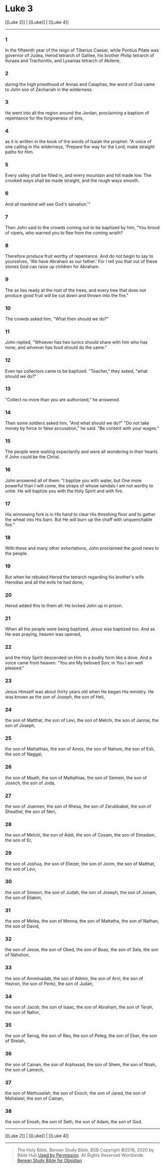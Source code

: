 # Luke 3

[[Luke 2]] | [[Luke]] | [[Luke 4]]

---

### 1
In the fifteenth year of the reign of Tiberius Caesar, while Pontius Pilate was governor of Judea, Herod tetrarch of Galilee, his brother Philip tetrarch of Ituraea and Trachonitis, and Lysanias tetrarch of Abilene,

### 2
during the high priesthood of Annas and Caiaphas, the word of God came to John son of Zechariah in the wilderness.

### 3
He went into all the region around the Jordan, proclaiming a baptism of repentance for the forgiveness of sins,

### 4
as it is written in the book of the words of Isaiah the prophet: "A voice of one calling in the wilderness, 'Prepare the way for the Lord; make straight paths for Him.

### 5
Every valley shall be filled in, and every mountain and hill made low. The crooked ways shall be made straight, and the rough ways smooth.

### 6
And all mankind will see God's salvation.'"

### 7
Then John said to the crowds coming out to be baptized by him, "You brood of vipers, who warned you to flee from the coming wrath?

### 8
Therefore produce fruit worthy of repentance. And do not begin to say to yourselves, 'We have Abraham as our father.' For I tell you that out of these stones God can raise up children for Abraham.

### 9
The ax lies ready at the root of the trees, and every tree that does not produce good fruit will be cut down and thrown into the fire."

### 10
The crowds asked him, "What then should we do?"

### 11
John replied, "Whoever has two tunics should share with him who has none, and whoever has food should do the same."

### 12
Even tax collectors came to be baptized. "Teacher," they asked, "what should we do?"

### 13
"Collect no more than you are authorized," he answered.

### 14
Then some soldiers asked him, "And what should we do?" "Do not take money by force or false accusation," he said. "Be content with your wages."

### 15
The people were waiting expectantly and were all wondering in their hearts if John could be the Christ.

### 16
John answered all of them: "I baptize you with water, but One more powerful than I will come, the straps of whose sandals I am not worthy to untie. He will baptize you with the Holy Spirit and with fire.

### 17
His winnowing fork is in His hand to clear His threshing floor and to gather the wheat into His barn. But He will burn up the chaff with unquenchable fire."

### 18
With these and many other exhortations, John proclaimed the good news to the people.

### 19
But when he rebuked Herod the tetrarch regarding his brother's wife Herodias and all the evils he had done,

### 20
Herod added this to them all: He locked John up in prison.

### 21
When all the people were being baptized, Jesus was baptized too. And as He was praying, heaven was opened,

### 22
and the Holy Spirit descended on Him in a bodily form like a dove. And a voice came from heaven: "You are My beloved Son; in You I am well pleased."

### 23
Jesus Himself was about thirty years old when He began His ministry. He was known as the son of Joseph, the son of Heli,

### 24
the son of Matthat, the son of Levi, the son of Melchi, the son of Jannai, the son of Joseph,

### 25
the son of Mattathias, the son of Amos, the son of Nahum, the son of Esli, the son of Naggai,

### 26
the son of Maath, the son of Mattathias, the son of Semein, the son of Josech, the son of Joda,

### 27
the son of Joannen, the son of Rhesa, the son of Zerubbabel, the son of Shealtiel, the son of Neri,

### 28
the son of Melchi, the son of Addi, the son of Cosam, the son of Elmadam, the son of Er,

### 29
the son of Joshua, the son of Eliezer, the son of Jorim, the son of Matthat, the son of Levi,

### 30
the son of Simeon, the son of Judah, the son of Joseph, the son of Jonam, the son of Eliakim,

### 31
the son of Melea, the son of Menna, the son of Mattatha, the son of Nathan, the son of David,

### 32
the son of Jesse, the son of Obed, the son of Boaz, the son of Sala, the son of Nahshon,

### 33
the son of Amminadab, the son of Admin, the son of Arni, the son of Hezron, the son of Perez, the son of Judah,

### 34
the son of Jacob, the son of Isaac, the son of Abraham, the son of Terah, the son of Nahor,

### 35
the son of Serug, the son of Reu, the son of Peleg, the son of Eber, the son of Shelah,

### 36
the son of Cainan, the son of Arphaxad, the son of Shem, the son of Noah, the son of Lamech,

### 37
the son of Methuselah, the son of Enoch, the son of Jared, the son of Mahalalel, the son of Cainan,

### 38
the son of Enosh, the son of Seth, the son of Adam, the son of God.

---

[[Luke 2]] | [[Luke]] | [[Luke 4]]

---

> The Holy Bible, Berean Study Bible, BSB
> Copyright &copy;2016, 2020 by Bible Hub
> [Used by Permission](https://berean.bible/terms.htm). All Rights Reserved Worldwide.
> [Berean Study Bible for Obsidian](https://github.com/gapmiss/berean-study-bible-for-obsidian)</small>

